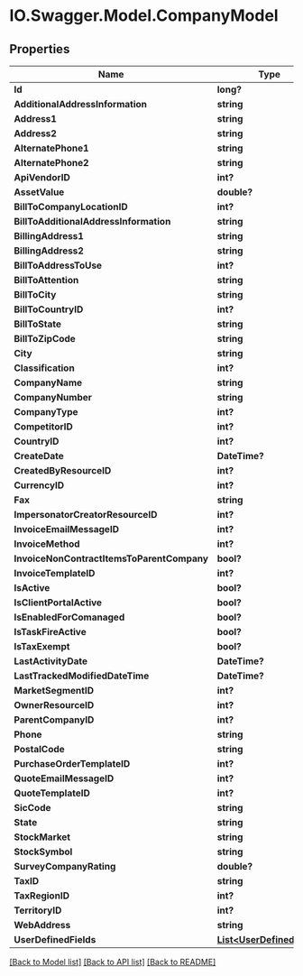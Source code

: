 # IO.Swagger.Model.CompanyModel
## Properties

Name | Type | Description | Notes
------------ | ------------- | ------------- | -------------
**Id** | **long?** |  | [optional] 
**AdditionalAddressInformation** | **string** |  | [optional] 
**Address1** | **string** |  | [optional] 
**Address2** | **string** |  | [optional] 
**AlternatePhone1** | **string** |  | [optional] 
**AlternatePhone2** | **string** |  | [optional] 
**ApiVendorID** | **int?** |  | [optional] 
**AssetValue** | **double?** |  | [optional] 
**BillToCompanyLocationID** | **int?** |  | [optional] 
**BillToAdditionalAddressInformation** | **string** |  | [optional] 
**BillingAddress1** | **string** |  | [optional] 
**BillingAddress2** | **string** |  | [optional] 
**BillToAddressToUse** | **int?** |  | [optional] 
**BillToAttention** | **string** |  | [optional] 
**BillToCity** | **string** |  | [optional] 
**BillToCountryID** | **int?** |  | [optional] 
**BillToState** | **string** |  | [optional] 
**BillToZipCode** | **string** |  | [optional] 
**City** | **string** |  | [optional] 
**Classification** | **int?** |  | [optional] 
**CompanyName** | **string** |  | [optional] 
**CompanyNumber** | **string** |  | [optional] 
**CompanyType** | **int?** |  | [optional] 
**CompetitorID** | **int?** |  | [optional] 
**CountryID** | **int?** |  | [optional] 
**CreateDate** | **DateTime?** |  | [optional] 
**CreatedByResourceID** | **int?** |  | [optional] 
**CurrencyID** | **int?** |  | [optional] 
**Fax** | **string** |  | [optional] 
**ImpersonatorCreatorResourceID** | **int?** |  | [optional] 
**InvoiceEmailMessageID** | **int?** |  | [optional] 
**InvoiceMethod** | **int?** |  | [optional] 
**InvoiceNonContractItemsToParentCompany** | **bool?** |  | [optional] 
**InvoiceTemplateID** | **int?** |  | [optional] 
**IsActive** | **bool?** |  | [optional] 
**IsClientPortalActive** | **bool?** |  | [optional] 
**IsEnabledForComanaged** | **bool?** |  | [optional] 
**IsTaskFireActive** | **bool?** |  | [optional] 
**IsTaxExempt** | **bool?** |  | [optional] 
**LastActivityDate** | **DateTime?** |  | [optional] 
**LastTrackedModifiedDateTime** | **DateTime?** |  | [optional] 
**MarketSegmentID** | **int?** |  | [optional] 
**OwnerResourceID** | **int?** |  | [optional] 
**ParentCompanyID** | **int?** |  | [optional] 
**Phone** | **string** |  | [optional] 
**PostalCode** | **string** |  | [optional] 
**PurchaseOrderTemplateID** | **int?** |  | [optional] 
**QuoteEmailMessageID** | **int?** |  | [optional] 
**QuoteTemplateID** | **int?** |  | [optional] 
**SicCode** | **string** |  | [optional] 
**State** | **string** |  | [optional] 
**StockMarket** | **string** |  | [optional] 
**StockSymbol** | **string** |  | [optional] 
**SurveyCompanyRating** | **double?** |  | [optional] 
**TaxID** | **string** |  | [optional] 
**TaxRegionID** | **int?** |  | [optional] 
**TerritoryID** | **int?** |  | [optional] 
**WebAddress** | **string** |  | [optional] 
**UserDefinedFields** | [**List&lt;UserDefinedField&gt;**](UserDefinedField.md) |  | [optional] 

[[Back to Model list]](../README.md#documentation-for-models) [[Back to API list]](../README.md#documentation-for-api-endpoints) [[Back to README]](../README.md)

